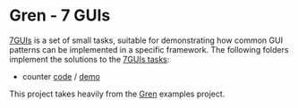 # Gren - 7 GUIs

[7GUIs](https://eugenkiss.github.io/7guis) is a set of small tasks, suitable for demonstrating how common GUI patterns can be implemented in a specific framework.
The following folders implement the solutions to the [7GUIs tasks](https://eugenkiss.github.io/7guis/tasks):

* counter
    [code](1-counter/src/Main.gren) / [demo](https://maybe-joe.github.io/gren-7-guis/1-counter.html)

This project takes heavily from the [Gren](https://github.com/gren-lang/example-projects) examples project.